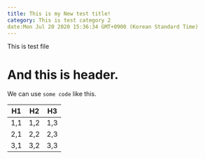 ```yaml
---
title: This is my New test title!
category: This is test category 2
date:Mon Jul 20 2020 15:36:34 GMT+0900 (Korean Standard Time)
---
```


This is test file

# And this is header.

We can use `some code` like this.

| H1  | H2  | H3  |
| --- | --- | --- |
| 1,1 | 1,2 | 1,3 |
| 2,1 | 2,2 | 2,3 |
| 3,1 | 3,2 | 3,3 |
